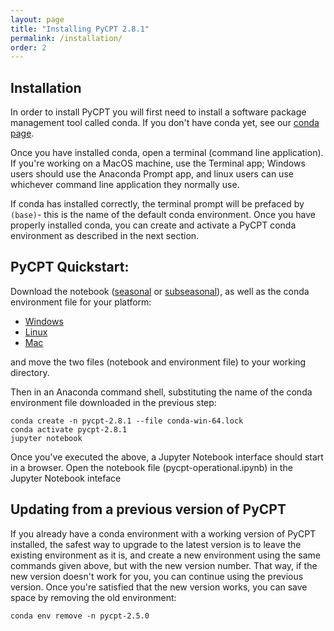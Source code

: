 ```yaml
---
layout: page
title: "Installing PyCPT 2.8.1"
permalink: /installation/
order: 2
---
```


## Installation

In order to install PyCPT you will first need to install a software package management tool called conda. If you don't have conda yet, see our [conda page](anaconda.md).

Once you have installed conda, open a terminal (command line application). If you're working on a MacOS machine, use the Terminal app; Windows users should use the Anaconda Prompt app, and linux users can use whichever command line application they normally use. 

If conda has installed correctly, the terminal prompt will be prefaced by ```(base)```- this is the name of the default conda environment. Once you have properly installed conda, you can create and activate a PyCPT conda environment as described in the next section. 

## PyCPT Quickstart:

Download the notebook ([seasonal](https://github.com/iri-pycpt/notebooks/releases/download/v2.8.1/pycpt-operational.ipynb) or [subseasonal](https://github.com/iri-pycpt/notebooks/releases/download/v2.8.1/pycpt-s2s.ipynb)), as well as the conda environment file for your platform:

- [Windows](https://github.com/iri-pycpt/notebooks/releases/download/v2.8.1/conda-win-64.lock)
- [Linux](https://github.com/iri-pycpt/notebooks/releases/download/v2.8.1/conda-linux-64.lock)
- [Mac](https://github.com/iri-pycpt/notebooks/releases/download/v2.8.1/conda-osx-64.lock)

and move the two files (notebook and environment file) to your working directory.

Then in an Anaconda command shell, substituting the name of the conda environment file downloaded in the previous step:

```
conda create -n pycpt-2.8.1 --file conda-win-64.lock
conda activate pycpt-2.8.1
jupyter notebook
```

Once you've executed the above, a Jupyter Notebook interface should start in a browser. Open the notebook file (pycpt-operational.ipynb) in the Jupyter Notebook inteface

## Updating from a previous version of PyCPT

If you already have a conda environment with a working version of PyCPT installed, the safest way to upgrade to the latest version is to leave the existing environment as it is, and create a new environment using the same commands given above, but with the new version number. That way, if the new version doesn't work for you, you can continue using the previous version. Once you're satisfied that the new version works, you can save space  by removing the old environment:
```
conda env remove -n pycpt-2.5.0
```



